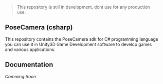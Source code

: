 > This repository is still in development, dont use for any production use.

## PoseCamera (csharp)
This repository contains the PoseCamera sdk for C# programming language you can use it in Unity3D Game Development software to develop games and various applications. 

## Documentation
*Comming Soon*

